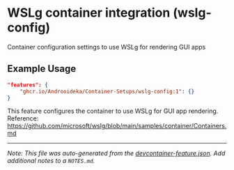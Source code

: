
# WSLg container integration (wslg-config)

Container configuration settings to use WSLg for rendering GUI apps

## Example Usage

```json
"features": {
    "ghcr.io/Androoideka/Container-Setups/wslg-config:1": {}
}
```



This feature configures the container to use WSLg for GUI app rendering.
Reference: https://github.com/microsoft/wslg/blob/main/samples/container/Containers.md

---

_Note: This file was auto-generated from the [devcontainer-feature.json](https://github.com/Androoideka/Container-Setups/blob/main/features/wslg-config/devcontainer-feature.json).  Add additional notes to a `NOTES.md`._
